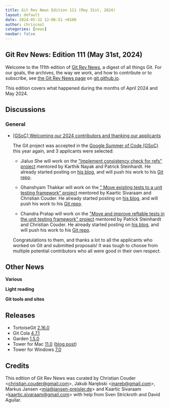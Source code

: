 ```yaml
---
title: Git Rev News Edition 111 (May 31st, 2024)
layout: default
date: 2024-05-31 12:06:51 +0100
author: chriscool
categories: [news]
navbar: false
---
```


## Git Rev News: Edition 111 (May 31st, 2024)

Welcome to the 111th edition of [Git Rev News](https://git.github.io/rev_news/rev_news/),
a digest of all things Git. For our goals, the archives, the way we work, and how to contribute or to
subscribe, see [the Git Rev News page](https://git.github.io/rev_news/rev_news/) on [git.github.io](http://git.github.io).

This edition covers what happened during the months of April 2024 and May 2024.

## Discussions

### General

* [[GSoC] Welcoming our 2024 contributors and thanking our applicants](https://public-inbox.org/git/406aa31f-4ea0-496c-aeb6-443be86385c0@gmail.com/)

  The Git project was accepted in the
  [Google Summer of Code (GSoC)](https://summerofcode.withgoogle.com/)
  this year again, and 3 applicants were selected:

  - Jialuo She will work on the
    ["Implement consistency check for refs" project](https://summerofcode.withgoogle.com/programs/2024/projects/ukm4PTEF)
    mentored by Karthik Nayak and Patrick Steinhardt. He already
    started posting on [his blog](https://luolibrary.com/categories/GSoC-2024/),
	and will push his work to his [Git repo](https://github.com/shejialuo/git).

  - Ghanshyam Thakkar will work on the
    [" Move existing tests to a unit testing framework" project](https://summerofcode.withgoogle.com/programs/2024/projects/e9C4rhrv)
	mentored by Kaartic Sivaraam and Christian Couder. He already
    started posting on [his blog](https://spectre10.github.io/posts/),
	and will push his work to his [Git repo](https://github.com/spectre10/git).

  - Chandra Pratap will work on the
    ["Move and improve reftable tests in the unit testing framework" project](https://summerofcode.withgoogle.com/programs/2024/projects/tlh611d7)
	mentored by Patrick Steinhardt and Christian Couder. He already
    started posting on [his blog](https://chand-ra.github.io/),
	and will push his work to his [Git repo](https://github.com/Chand-ra/git).

  Congratulations to them, and thanks a lot to all the applicants who
  worked on Git and submitted proposals! It was tough to choose from
  multiple potential contributors who all were good in their own
  respect.

<!---
### Reviews
-->

<!---
### Support
-->

<!---
## Developer Spotlight:
-->

## Other News

__Various__


__Light reading__

<!---
__Easy watching__
-->

__Git tools and sites__


## Releases

+ TortoiseGit [2.16.0](https://tortoisegit.org/download/)
+ Git Cola [4.7.1](https://github.com/git-cola/git-cola/releases/tag/v4.7.1)
+ Garden [1.5.0](https://github.com/garden-rs/garden/releases/tag/v1.5.0)
+ Tower for Mac [11.0](https://www.git-tower.com/release-notes/windows?show_tab=release-notes) ([blog post](https://www.git-tower.com/blog/tower-mac-11/))
+ Tower for Windows [7.0](https://www.git-tower.com/release-notes/windows?show_tab=release-notes)

## Credits

This edition of Git Rev News was curated by
Christian Couder &lt;<christian.couder@gmail.com>&gt;,
Jakub Narębski &lt;<jnareb@gmail.com>&gt;,
Markus Jansen &lt;<mja@jansen-preisler.de>&gt; and
Kaartic Sivaraam &lt;<kaartic.sivaraam@gmail.com>&gt;
with help from Sven Strickroth and David Aguilar.
